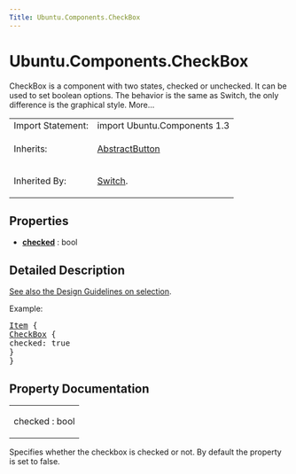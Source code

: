 ```yaml
---
Title: Ubuntu.Components.CheckBox
---
```


# Ubuntu.Components.CheckBox

<span class="subtitle"></span>
<!-- $$$CheckBox-brief -->
<p>CheckBox is a component with two states, checked or unchecked. It can be used to set boolean options. The behavior is the same as Switch, the only difference is the graphical style. More...</p>
<!-- @@@CheckBox -->
<table class="alignedsummary">
<tr><td class="memItemLeft rightAlign topAlign"> Import Statement:</td><td class="memItemRight bottomAlign"> import Ubuntu.Components 1.3</td></tr><tr><td class="memItemLeft rightAlign topAlign"> Inherits:</td><td class="memItemRight bottomAlign"> <p><a href="Ubuntu.Components.AbstractButton.md">AbstractButton</a></p>
</td></tr><tr><td class="memItemLeft rightAlign topAlign"> Inherited By:</td><td class="memItemRight bottomAlign"> <p><a href="Ubuntu.Components.Switch.md">Switch</a>.</p>
</td></tr></table><ul>
</ul>
<h2 id="properties">Properties</h2>
<ul>
<li class="fn"><b><b><a href="#checked-prop">checked</a></b></b> : bool</li>
</ul>
<!-- $$$CheckBox-description -->
<h2 id="details">Detailed Description</h2>
</p>
<p><a href="../design/building-blocks/selection.md">See also the Design Guidelines on selection</a>.</p>
<p>Example:</p>
<pre class="qml"><span class="type"><a href="QtQuick.Item.md">Item</a></span> {
<span class="type"><a href="index.html">CheckBox</a></span> {
<span class="name">checked</span>: <span class="number">true</span>
}
}</pre>
<!-- @@@CheckBox -->
<h2>Property Documentation</h2>
<!-- $$$checked -->
<table class="qmlname"><tr valign="top" id="checked-prop"><td class="tblQmlPropNode"><p><span class="name">checked</span> : <span class="type">bool</span></p></td></tr></table><p>Specifies whether the checkbox is checked or not. By default the property is set to false.</p>
<!-- @@@checked -->
<br/>
